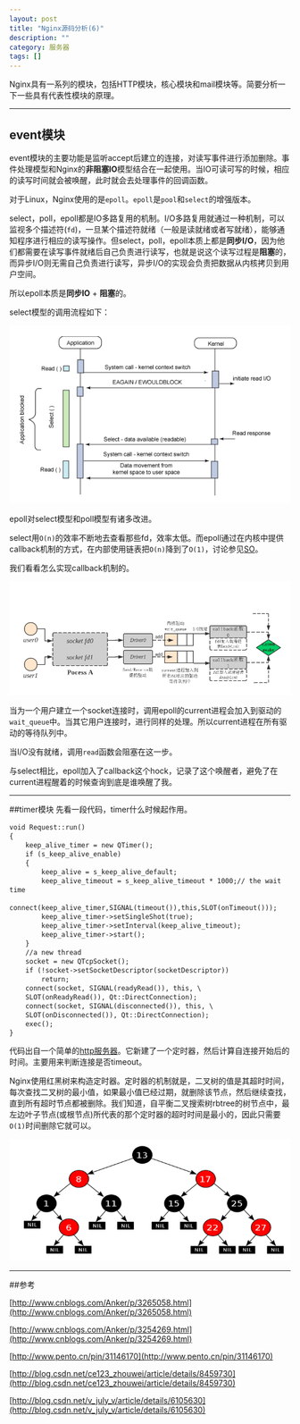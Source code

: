 ```yaml
---
layout: post
title: "Nginx源码分析(6)"
description: ""
category: 服务器
tags: []
---
```


Nginx具有一系列的模块，包括HTTP模块，核心模块和mail模块等。简要分析一下一些具有代表性模块的原理。

-----------------------------------------------------------

## event模块
event模块的主要功能是监听accept后建立的连接，对读写事件进行添加删除。事件处理模型和Nginx的**非阻塞IO**模型结合在一起使用。当IO可读可写的时候，相应的读写时间就会被唤醒，此时就会去处理事件的回调函数。

对于Linux，Nginx使用的是`epoll`。`epoll`是`pool`和`select`的增强版本。

select，poll，epoll都是IO多路复用的机制。I/O多路复用就通过一种机制，可以监视多个描述符(`fd`)，一旦某个描述符就绪（一般是读就绪或者写就绪），能够通知程序进行相应的读写操作。但select，poll，epoll本质上都是**同步I/O**，因为他们都需要在读写事件就绪后自己负责进行读写，也就是说这个读写过程是**阻塞**的，而异步I/O则无需自己负责进行读写，异步I/O的实现会负责把数据从内核拷贝到用户空间。

所以epoll本质是**同步IO** + **阻塞**的。

select模型的调用流程如下：

![](/assets/images/nginx-6-1.png)

epoll对select模型和poll模型有诸多改进。

select用`O(n)`的效率不断地去查看那些fd，效率太低。而epoll通过在内核中提供callback机制的方式，在内部使用链表把`O(n)`降到了`O(1)`，讨论参见[SO](http://stackoverflow.com/questions/6474602/does-epoll-do-its-job-in-o1)。

我们看看怎么实现callback机制的。

![](/assets/images/nginx-6-2.png)

当为一个用户建立一个socket连接时，调用epoll的current进程会加入到驱动的`wait_queue`中。当其它用户连接时，进行同样的处理。所以current进程在所有驱动的等待队列中。

当I/O没有就绪，调用`read`函数会阻塞在这一步。

与select相比，epoll加入了callback这个hock，记录了这个唤醒者，避免了在current进程醒着的时候查询到底是谁唤醒了我。

-----------------------------------------------------------

##timer模块
先看一段代码，timer什么时候起作用。

```
void Request::run()
{
    keep_alive_timer = new QTimer();
    if (s_keep_alive_enable)
    {
        keep_alive = s_keep_alive_default;
        keep_alive_timeout = s_keep_alive_timeout * 1000;// the wait time
        connect(keep_alive_timer,SIGNAL(timeout()),this,SLOT(onTimeout()));
        keep_alive_timer->setSingleShot(true);
        keep_alive_timer->setInterval(keep_alive_timeout);
        keep_alive_timer->start();
    }
    //a new thread
    socket = new QTcpSocket();
    if (!socket->setSocketDescriptor(socketDescriptor))
        return;
    connect(socket, SIGNAL(readyRead()), this, \
    SLOT(onReadyRead()), Qt::DirectConnection);
    connect(socket, SIGNAL(disconnected()), this, \
    SLOT(onDisconnected()), Qt::DirectConnection);
    exec();
}
```

代码出自一个简单的[http服务器](https://github.com/Huangtuzhi/Tinyhttpd/blob/master/request.cpp)。它新建了一个定时器，然后计算自连接开始后的时间。主要用来判断连接是否timeout。

Nginx使用红黑树来构造定时器。定时器的机制就是，二叉树的值是其超时时间，每次查找二叉树的最小值，如果最小值已经过期，就删除该节点，然后继续查找，直到所有超时节点都被删除。我们知道，自平衡二叉搜索树rbtree的树节点中，最左边叶子节点(或根节点)所代表的那个定时器的超时时间是最小的，因此只需要`O(1)`时间删除它就可以。

![](/assets/images/nginx-6-3.png)

-----------------------------------------------------------

##参考

[http://www.cnblogs.com/Anker/p/3265058.html](http://www.cnblogs.com/Anker/p/3265058.html)

[http://www.cnblogs.com/Anker/p/3254269.html](http://www.cnblogs.com/Anker/p/3254269.html)

[http://www.pento.cn/pin/31146170](http://www.pento.cn/pin/31146170)

[http://blog.csdn.net/ce123_zhouwei/article/details/8459730](http://blog.csdn.net/ce123_zhouwei/article/details/8459730)

[http://blog.csdn.net/v_july_v/article/details/6105630](http://blog.csdn.net/v_july_v/article/details/6105630)



